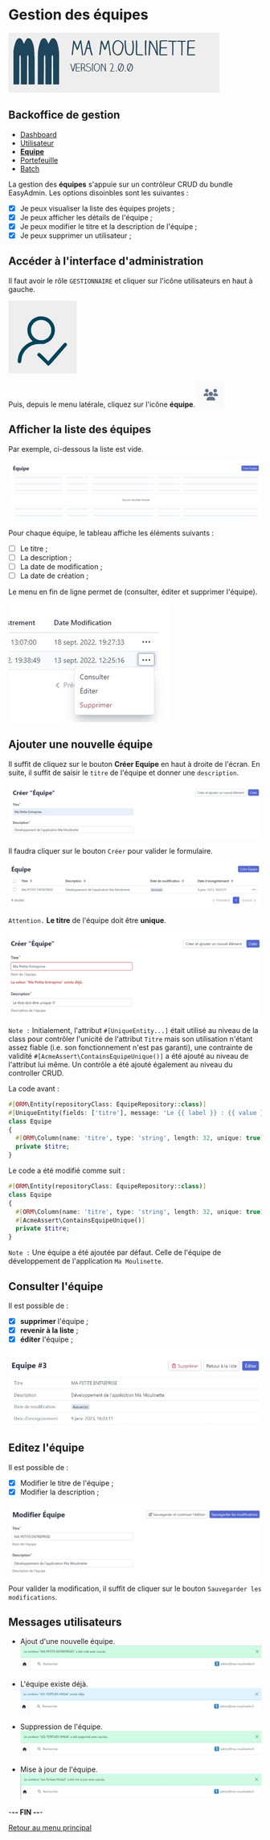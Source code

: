 # Gestion des équipes

![Ma-Moulinette](/documentation/ressources/home-000.jpg)

## Backoffice de gestion

* [Dashboard](/documentation/indicateurs.md)
* [Utilisateur](/documentation/utilisateur.md)
* [**Equipe**](/documentation/equipe.md)
* [Portefeuille](/documentation/portefeuille.md)
* [Batch](/documentation/batch.md)

La gestion des **équipes** s'appuie sur un contrôleur CRUD du bundle EasyAdmin. Les options disoinbles sont les suivantes :

* [X] Je peux visualiser la liste des équipes projets ;
* [X] Je peux afficher les détails de l'équipe ;
* [X] Je peux modifier le titre et la description de l'équipe ;
* [X] Je peux supprimer un utilisateur ;

## Accéder à l'interface d'administration

Il faut avoir le rôle `GESTIONNAIRE` et cliquer sur l'icône utilisateurs en haut à gauche.

![utilisateur-icône](/documentation/ressources/utilisateur-001.jpg)

Puis, depuis le menu latérale, cliquez sur l'icône **équipe**.
![equipe-icône](/documentation/ressources/equipe-000.jpg)

## Afficher la liste des équipes

Par exemple, ci-dessous la liste est vide.

![equipe-liste](/documentation/ressources/equipe-001.jpg)

Pour chaque équipe, le tableau affiche les éléments suivants  :

* [ ] Le titre ;
* [ ] La description ;
* [ ] La date de modification ;
* [ ] La date de création ;

Le menu en fin de ligne permet de (consulter, éditer et supprimer l'équipe).

![equipe-menu](/documentation/ressources/utilisateur-003.jpg)

## Ajouter une nouvelle équipe

Il suffit de cliquez sur le bouton **Créer Equipe** en haut à droite de l'écran. En suite, il suffit de saisir le `titre` de l'équipe et donner une `description`.

![equipe-ajouter](/documentation/ressources/equipe-002.jpg)

Il faudra cliquer sur le bouton `Créer` pour valider le formulaire.

![equipe-erreur](/documentation/ressources/equipe-003.jpg)

`Attention.` **Le titre** de l'équipe doit être **unique**.

![utilisateur](/documentation/ressources/equipe-004.jpg)

`Note :` Initialement, l'attribut `#[UniqueEntity...]` était utilisé au niveau de la class pour contrôler l'unicité de l'attribut `Titre` mais son utilisation n'étant assez fiable (i.e. son fonctionnement n'est pas garanti), une contrainte de validité `#[AcmeAssert\ContainsEquipeUnique()]` a été ajouté au niveau de l'attribut lui même. Un contrôle a été ajouté également au niveau du controller CRUD.

La code avant :

```php
#[ORM\Entity(repositoryClass: EquipeRepository::class)]
#[UniqueEntity(fields: ['titre'], message: 'Le {{ label }} : {{ value }} existe déjà.')]
class Equipe
{
  #[ORM\Column(name: 'titre', type: 'string', length: 32, unique: true)]
  private $titre;
}
```

Le code a été modifié comme suit :

```php
#[ORM\Entity(repositoryClass: EquipeRepository::class)]
class Equipe
{
  #[ORM\Column(name: 'titre', type: 'string', length: 32, unique: true)]
  #[AcmeAssert\ContainsEquipeUnique()]
  private $titre;
}
```

`Note :` Une équipe a été ajoutée par défaut. Celle de l'équipe de développement de l'application `Ma Moulinette`.

## Consulter l'équipe

Il est possible de :

* [x] **supprimer** l'équipe ;
* [x] **revenir à la liste** ;
* [x] **éditer** l'équipe ;

![equipe-consulter](/documentation/ressources/equipe-005.jpg)

## Editez l'équipe

Il est possible de :

* [x] Modifier le titre de l'équipe ;
* [x] Modifier la description ;

![equipe-editer](/documentation/ressources/equipe-006.jpg)

Pour valider la modification, il suffit de cliquer sur le bouton `Sauvegarder les modifications`.

## Messages utilisateurs

* Ajout d'une nouvelle équipe.
![equipe-editer](/documentation/ressources/equipe-007.jpg)

* L'équipe existe déjà.
![equipe-editer](/documentation/ressources/equipe-008.jpg)

* Suppression de l'équipe.
![equipe-editer](/documentation/ressources/equipe-009.jpg)

* Mise à jour de l'équipe.
![equipe-editer](/documentation/ressources/equipe-010.jpg)

-**-- FIN --**-

[Retour au menu principal](/README.md)
